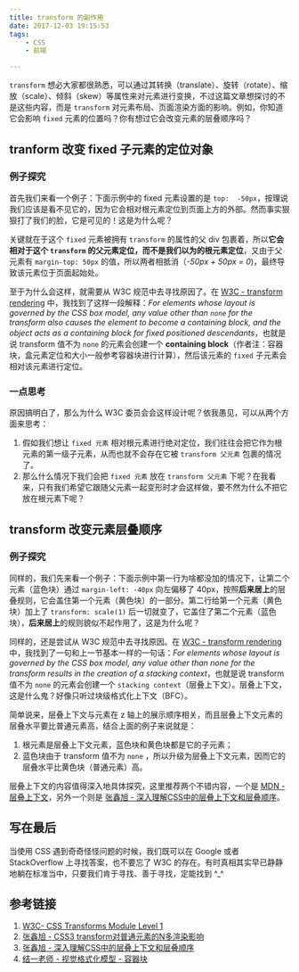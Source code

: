 ```yaml
---
title: transform 的副作用
date: 2017-12-03 19:15:53
tags:
    - CSS
    - 前端

---
```


`transform` 想必大家都很熟悉，可以通过其转换（translate）、旋转（rotate）、缩放（scale）、倾斜（skew）等属性来对元素进行变换，不过这篇文章想探讨的不是这些内容，而是 `transform` 对元素布局、页面渲染方面的影响。例如，你知道它会影响 `fixed` 元素的位置吗？你有想过它会改变元素的层叠顺序吗？

<!--more-->

## tranform 改变 fixed 子元素的定位对象

### 例子探究

首先我们来看一个例子：下面示例中的 fixed 元素设置的是 `top:  -50px`，按理说我们应该是看不见它的，因为它会相对根元素定位到页面上方的外部。然而事实狠狠打了我们的脸，它是可见的！这是为什么呢？

<script async src="//jsfiddle.net/elvinn/p38t336r/1/embed/html,css,result/"></script>

关键就在于这个 `fixed` 元素被拥有 `transform` 的属性的父 div 包裹着，所以**它会相对于这个 `transform` 的父元素定位，而不是我们以为的根元素定位**，又由于父元素有 `margin-top: 50px` 的值，所以两者相抵消（*-50px + 50px = 0*)，最终导致该元素位于页面起始处。

至于为什么会这样，就需要从 W3C 规范中去寻找原因了。在 [W3C - transform rendering](https://www.w3.org/TR/css-transforms-1/#transform-rendering) 中，我找到了这样一段解释：*For elements whose layout is governed by the CSS box model, any value other than `none` for the transform also causes the element to become a containing block, and the object acts as a containing block for fixed positioned descendants*，也就是说 transform 值不为 `none` 的元素会创建一个 **containing block**（作者注：容器块，盒元素定位和大小一般参考容器块进行计算），然后该元素的 `fixed` 子元素会相对该元素进行定位。

### 一点思考

原因搞明白了，那么为什么 W3C 委员会会这样设计呢？依我愚见，可以从两个方面来思考：

1. 假如我们想让 `fixed 元素` 相对根元素进行绝对定位，我们往往会把它作为根元素的第一级子元素，从而也就不会存在它被 `transform 父元素`  包裹的情况了。
2. 那么什么情况下我们会把 `fixed 元素` 放在 `transform 父元素` 下呢？在我看来，只有我们希望它跟随父元素一起变形时才会这样做，要不然为什么不把它放在根元素下呢？

## transform 改变元素层叠顺序

### 例子探究

同样的，我们先来看一个例子：下面示例中第一行为啥都没加的情况下，让第二个元素（蓝色块）通过 `margin-left: -40px` 向左偏移了 40px，按照**后来居上**的层叠规则，它会盖住第一个元素（黄色块）的一部分。第二行给第一个元素（黄色块）加上了 `transform: scale(1)` 后一切就变了，它盖住了第二个元素（蓝色块），**后来居上**的规则貌似不起作用了，这是为什么呢？

<script async src="//jsfiddle.net/elvinn/p9fecmmn/1/embed/html,css,result/"></script>

同样的，还是尝试从 W3C 规范中去寻找原因。在 [W3C - transform rendering](https://www.w3.org/TR/css-transforms-1/#transform-rendering) 中，我找到了一句和上一节基本一样的一句话：*For elements whose layout is governed by the CSS box model, any value other than none for the transform results in the creation of a stacking context*，也就是说 transform 值不为 `none` 的元素会创建一个 `stacking context`（层叠上下文）。层叠上下文，这是什么鬼？好像只听过块级格式化上下文（BFC）。

简单说来，层叠上下文与元素在 z 轴上的展示顺序相关，而且层叠上下文元素的层叠水平要比普通元素高，结合上面的例子来说就是：

1. 根元素是层叠上下文元素，蓝色块和黄色块都是它的子元素；
2. 蓝色块由于 transform 值不为 `none` ，所以升级为层叠上下文元素，因而它的层叠水平比黄色块（普通元素）高。

层叠上下文的内容值得深入地具体探究，这里推荐两个不错内容，一个是 [MDN - 层叠上下文](https://developer.mozilla.org/zh-CN/docs/Web/Guide/CSS/Understanding_z_index/The_stacking_context)，另外一个则是 [张鑫旭 - 深入理解CSS中的层叠上下文和层叠顺序](http://www.zhangxinxu.com/wordpress/2016/01/understand-css-stacking-context-order-z-index/)。



## 写在最后

当使用 CSS 遇到奇奇怪怪问题的时候，我们既可以在 Google 或者 StackOverflow 上寻找答案，也不要忘了 W3C 的存在。有时真相其实早已静静地躺在标准当中，只要我们肯于寻找、善于寻找，定能找到 ^_^

## 参考链接

1. [W3C- CSS Transforms Module Level 1](https://www.w3.org/TR/css-transforms-1/#intro)
2. [张鑫旭 - CSS3 transform对普通元素的N多渲染影响](http://www.zhangxinxu.com/wordpress/2015/05/css3-transform-affect/)
3. [张鑫旭 - 深入理解CSS中的层叠上下文和层叠顺序](http://www.zhangxinxu.com/wordpress/2016/01/understand-css-stacking-context-order-z-index/)
4. [结一老师 - 视觉格式化模型 - 容器块](http://layout.imweb.io/article/visual-formatting-model.html)